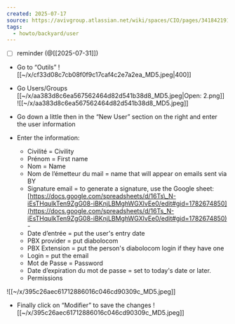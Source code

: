 ```yaml
---
created: 2025-07-17
source: https://avivgroup.atlassian.net/wiki/spaces/CIO/pages/341842191/Backyard+account+creation
tags:
  - howto/backyard/user
---
```

- [ ] reminder (@[[2025-07-31]])
- Go to “Outils”
![[~/x/cf33d08c7cb08f0f9c17caf4c2e7a2ea_MD5.jpeg|400]]

- Go Users/Groups
[[~/x/aa383d8c6ea567562464d82d541b38d8_MD5.jpeg|Open: 2.png]]
![[~/x/aa383d8c6ea567562464d82d541b38d8_MD5.jpeg]]	
	
- Go down a little then in the “New User” section on the right and enter the user information

- Enter the information:
	- Civilité = Civility
	- Prénom = First name
	- Nom = Name
	- Nom de l’émetteur du mail = name that will appear on emails sent via BY
	- Signature email = to generate a signature, use the Google sheet: [https://docs.google.com/spreadsheets/d/16Ts\_N-iEsTHquIkTen9ZgG08-iBKnjLBMghWGXlvEe0/edit#gid=1782674850](https://docs.google.com/spreadsheets/d/16Ts_N-iEsTHquIkTen9ZgG08-iBKnjLBMghWGXlvEe0/edit#gid=1782674850) -
	- Date d’entrée = put the user's entry date
	- PBX provider = put diabolocom
	- PBX Extension = put the person's diabolocom login if they have one
	- Login = put the email
	- Mot de Passe = Password
	- Date d’expiration du mot de passe = set to today's date or later.
	- Permissions
	
![[~/x/395c26aec61712886016c046cd90309c_MD5.jpeg]]

- Finally click on “Modifier” to save the changes
![[~/x/395c26aec61712886016c046cd90309c_MD5.jpeg]]